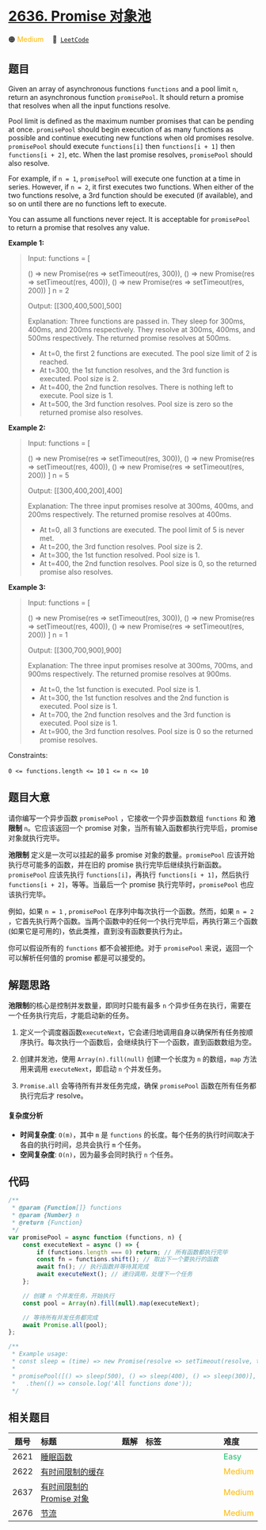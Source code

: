 # [2636. Promise 对象池](https://leetcode.com/problems/promise-pool)

🟠 <font color=#ffb800>Medium</font>&emsp; 🔗&ensp;[`LeetCode`](https://leetcode.com/problems/promise-pool)

## 题目

Given an array of asynchronous functions `functions` and a pool limit `n`, return an asynchronous function `promisePool`. It should return a promise that resolves when all the input functions resolve.

Pool limit is defined as the maximum number promises that can be pending at once. `promisePool` should begin execution of as many functions as possible and continue executing new functions when old promises resolve. `promisePool` should execute `functions[i]` then `functions[i + 1]` then `functions[i + 2]`, etc. When the last promise resolves, `promisePool` should also resolve.

For example, if `n = 1`, `promisePool` will execute one function at a time in series. However, if `n = 2`, it first executes two functions. When either of the two functions resolve, a 3rd function should be executed (if available), and so on until there are no functions left to execute.

You can assume all functions never reject. It is acceptable for `promisePool` to return a promise that resolves any value.

**Example 1:**

> Input:
> functions = [
>
> () => new Promise(res => setTimeout(res, 300)),
> () => new Promise(res => setTimeout(res, 400)),
> () => new Promise(res => setTimeout(res, 200))
> ]
> n = 2
>
> Output: [[300,400,500],500]
>
> Explanation:
> Three functions are passed in. They sleep for 300ms, 400ms, and 200ms respectively.
> They resolve at 300ms, 400ms, and 500ms respectively. The returned promise resolves at 500ms.
>
> - At t=0, the first 2 functions are executed. The pool size limit of 2 is reached.
> - At t=300, the 1st function resolves, and the 3rd function is executed. Pool size is 2.
> - At t=400, the 2nd function resolves. There is nothing left to execute. Pool size is 1.
> - At t=500, the 3rd function resolves. Pool size is zero so the returned promise also resolves.

**Example 2:**

> Input:
> functions = [
>
> () => new Promise(res => setTimeout(res, 300)),
> () => new Promise(res => setTimeout(res, 400)),
> () => new Promise(res => setTimeout(res, 200))
> ]
> n = 5
>
> Output: [[300,400,200],400]
>
> Explanation:
> The three input promises resolve at 300ms, 400ms, and 200ms respectively.
> The returned promise resolves at 400ms.
>
> - At t=0, all 3 functions are executed. The pool limit of 5 is never met.
> - At t=200, the 3rd function resolves. Pool size is 2.
> - At t=300, the 1st function resolved. Pool size is 1.
> - At t=400, the 2nd function resolves. Pool size is 0, so the returned promise also resolves.

**Example 3:**

> Input:
> functions = [
>
> () => new Promise(res => setTimeout(res, 300)),
> () => new Promise(res => setTimeout(res, 400)),
> () => new Promise(res => setTimeout(res, 200))
> ]
> n = 1
>
> Output: [[300,700,900],900]
>
> Explanation:
> The three input promises resolve at 300ms, 700ms, and 900ms respectively.
> The returned promise resolves at 900ms.
>
> - At t=0, the 1st function is executed. Pool size is 1.
> - At t=300, the 1st function resolves and the 2nd function is executed. Pool size is 1.
> - At t=700, the 2nd function resolves and the 3rd function is executed. Pool size is 1.
> - At t=900, the 3rd function resolves. Pool size is 0 so the returned promise resolves.

Constraints:

`0 <= functions.length <= 10`
`1 <= n <= 10`

## 题目大意

请你编写一个异步函数 `promisePool` ，它接收一个异步函数数组 `functions` 和 **池限制** `n`。它应该返回一个 promise 对象，当所有输入函数都执行完毕后，promise 对象就执行完毕。

**池限制** 定义是一次可以挂起的最多 promise 对象的数量。`promisePool` 应该开始执行尽可能多的函数，并在旧的 promise 执行完毕后继续执行新函数。`promisePool` 应该先执行 `functions[i]`，再执行 `functions[i + 1]`，然后执行 `functions[i + 2]`，等等。当最后一个 promise 执行完毕时，`promisePool` 也应该执行完毕。

例如，如果 `n = 1` , `promisePool` 在序列中每次执行一个函数。然而，如果 `n = 2` ，它首先执行两个函数。当两个函数中的任何一个执行完毕后，再执行第三个函数(如果它是可用的)，依此类推，直到没有函数要执行为止。

你可以假设所有的 `functions` 都不会被拒绝。对于 `promisePool` 来说，返回一个可以解析任何值的 promise 都是可以接受的。

## 解题思路

**池限制**的核心是控制并发数量，即同时只能有最多 `n` 个异步任务在执行，需要在一个任务执行完后，才能启动新的任务。

1. 定义一个调度器函数`executeNext`，它会递归地调用自身以确保所有任务按顺序执行。每次执行一个函数后，会继续执行下一个函数，直到函数数组为空。

2. 创建并发池，使用 `Array(n).fill(null)` 创建一个长度为 `n` 的数组，`map` 方法用来调用 `executeNext`，即启动 `n` 个并发任务。
3. `Promise.all` 会等待所有并发任务完成，确保 `promisePool` 函数在所有任务都执行完后才 resolve。

#### 复杂度分析

- **时间复杂度**: `O(m)`，其中 `m` 是 `functions` 的长度。每个任务的执行时间取决于各自的执行时间，总共会执行 `m` 个任务。
- **空间复杂度**: `O(n)`，因为最多会同时执行 `n` 个任务。

## 代码

```javascript
/**
 * @param {Function[]} functions
 * @param {Number} n
 * @return {Function}
 */
var promisePool = async function (functions, n) {
	const executeNext = async () => {
		if (functions.length === 0) return; // 所有函数都执行完毕
		const fn = functions.shift(); // 取出下一个要执行的函数
		await fn(); // 执行函数并等待其完成
		await executeNext(); // 递归调用，处理下一个任务
	};

	// 创建 n 个并发任务，开始执行
	const pool = Array(n).fill(null).map(executeNext);

	// 等待所有并发任务都完成
	await Promise.all(pool);
};

/**
 * Example usage:
 * const sleep = (time) => new Promise(resolve => setTimeout(resolve, time));
 *
 * promisePool([() => sleep(500), () => sleep(400), () => sleep(300)], 2)
 *   .then(() => console.log('All functions done'));
 */
```

## 相关题目

<!-- prettier-ignore -->
| 题号 | 标题 | 题解 | 标签 | 难度 |
| :------: | :------ | :------: | :------ | :------ |
| 2621 | [睡眠函数](https://leetcode.com/problems/sleep) |  |  | <font color=#15bd66>Easy</font> |
| 2622 | [有时间限制的缓存](https://leetcode.com/problems/cache-with-time-limit) |  |  | <font color=#ffb800>Medium</font> |
| 2637 | [有时间限制的 Promise 对象](https://leetcode.com/problems/promise-time-limit) |  |  | <font color=#ffb800>Medium</font> |
| 2676 | [节流](https://leetcode.com/problems/throttle) |  |  | <font color=#ffb800>Medium</font> |

<style>
.blue {
    background-color: #096dd9;
    padding: 0.25rem 0.5rem;
    margin: 0;
    font-size: 0.85em;
    border-radius: 3px;
    color: white;
    font-weight: 500;
}
table th:first-of-type { width: 10%; }
table th:nth-of-type(2) { width: 35%; }
table th:nth-of-type(3) { width: 10%; }
table th:nth-of-type(4) { width: 35%; }
table th:nth-of-type(5) { width: 10%; }
</style>
